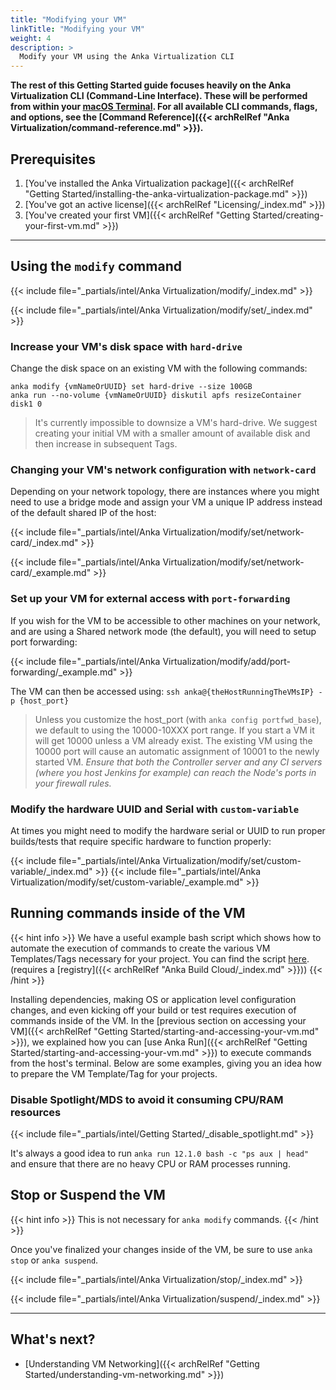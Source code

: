 ```yaml
---
title: "Modifying your VM"
linkTitle: "Modifying your VM"
weight: 4
description: >
  Modify your VM using the Anka Virtualization CLI
---
```


**The rest of this Getting Started guide focuses heavily on the Anka Virtualization CLI (Command-Line Interface). These will be performed from within your [macOS Terminal](https://support.apple.com/guide/terminal/welcome/mac). For all available CLI commands, flags, and options, see the [Command Reference]({{< archRelRef "Anka Virtualization/command-reference.md" >}}).**

## Prerequisites

1. [You've installed the Anka Virtualization package]({{< archRelRef "Getting Started/installing-the-anka-virtualization-package.md" >}})
2. [You've got an active license]({{< archRelRef "Licensing/_index.md" >}})
3. [You've created your first VM]({{< archRelRef "Getting Started/creating-your-first-vm.md" >}})

---

## Using the `modify` command

{{< include file="_partials/intel/Anka Virtualization/modify/_index.md" >}}

{{< include file="_partials/intel/Anka Virtualization/modify/set/_index.md" >}}

### Increase your VM's disk space with `hard-drive`

Change the disk space on an existing VM with the following commands:

```shell
anka modify {vmNameOrUUID} set hard-drive --size 100GB
anka run --no-volume {vmNameOrUUID} diskutil apfs resizeContainer disk1 0
```

> It's currently impossible to downsize a VM's hard-drive. We suggest creating your initial VM with a smaller amount of available disk and then increase in subsequent Tags.

### Changing your VM's network configuration with `network-card`

Depending on your network topology, there are instances where you might need to use a bridge mode and assign your VM a unique IP address instead of the default shared IP of the host:

{{< include file="_partials/intel/Anka Virtualization/modify/set/network-card/_index.md" >}}

{{< include file="_partials/intel/Anka Virtualization/modify/set/network-card/_example.md" >}}


### Set up your VM for external access with `port-forwarding`

If you wish for the VM to be accessible to other machines on your network, and are using a Shared network mode (the default), you will need to setup port forwarding:

{{< include file="_partials/intel/Anka Virtualization/modify/add/port-forwarding/_example.md" >}}

The VM can then be accessed using: `ssh anka@{theHostRunningTheVMsIP} -p {host_port}`

> Unless you customize the host_port (with `anka config portfwd_base`), we default to using the 10000-10XXX port range. If you start a VM it will get 10000 unless a VM already exist. The existing VM using the 10000 port will cause an automatic assignment of 10001 to the newly started VM. _Ensure that both the Controller server and any CI servers (where you host Jenkins for example) can reach the Node's ports in your firewall rules._

### Modify the hardware UUID and Serial with `custom-variable`

At times you might need to modify the hardware serial or UUID to run proper builds/tests that require specific hardware to function properly:

{{< include file="_partials/intel/Anka Virtualization/modify/set/custom-variable/_index.md" >}}
{{< include file="_partials/intel/Anka Virtualization/modify/set/custom-variable/_example.md" >}}

## Running commands inside of the VM

{{< hint info >}}
We have a useful example bash script which shows how to automate the execution of commands to create the various VM Templates/Tags necessary for your project. You can find the script [here](https://github.com/veertuinc/getting-started/blob/master/create-vm-template-tags.bash). (requires a [registry]({{< archRelRef "Anka Build Cloud/_index.md" >}}))
{{< /hint >}}

Installing dependencies, making OS or application level configuration changes, and even kicking off your build or test requires execution of commands inside of the VM. In the [previous section on accessing your VM]({{< archRelRef "Getting Started/starting-and-accessing-your-vm.md" >}}), we explained how you can [use Anka Run]({{< archRelRef "Getting Started/starting-and-accessing-your-vm.md" >}}) to execute commands from the host's terminal. Below are some examples, giving you an idea how to prepare the VM Template/Tag for your projects.

### Disable Spotlight/MDS to avoid it consuming CPU/RAM resources

{{< include file="_partials/intel/Getting Started/_disable_spotlight.md" >}}

It's always a good idea to run `anka run 12.1.0 bash -c "ps aux | head"` and ensure that there are no heavy CPU or RAM processes running.

## Stop or Suspend the VM

{{< hint info >}}
This is not necessary for `anka modify` commands.
{{< /hint >}}

Once you've finalized your changes inside of the VM, be sure to use `anka stop` or `anka suspend`.

{{< include file="_partials/intel/Anka Virtualization/stop/_index.md" >}}

{{< include file="_partials/intel/Anka Virtualization/suspend/_index.md" >}}

---

## What's next?

- [Understanding VM Networking]({{< archRelRef "Getting Started/understanding-vm-networking.md" >}})
